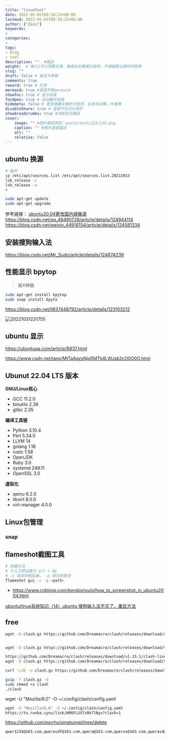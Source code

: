 ```yaml
---
title: "linuxTool"
date: 2022-05-05T00:18:23+08:00
lastmod: 2022-05-05T00:18:23+08:00
author: ["Zain"]
keywords: 
- 
categories: 
- 
tags: 
- blog
- tool
description: ""  #描述
weight:  # 输入1可以顶置文章，用来给文章展示排序，不填就默认按时间排序
slug: ""
draft: false # 是否为草稿
comments: true
reward: true # 打赏
mermaid: true #是否开启mermaid
showToc: true # 显示目录
TocOpen: true # 自动展开目录
hidemeta: false # 是否隐藏文章的元信息，如发布日期、作者等
disableShare: true # 底部不显示分享栏
showbreadcrumbs: true #顶部显示路径
cover:
    image: "" #图片路径例如：posts/tech/123/123.png
    caption: "" #图片底部描述
    alt: ""
    relative: false
---
```





## ubuntu 换源

```sh
# 备份
cp /etc/apt/sources.list /etc/apt/sources.list.20211013
lsb_release -c
lsb_release -a
# 

sudo apt-get update
sudo apt-get upgrade

```
参考链接：
[ubuntu20.04更改国内镜像源](https://blog.csdn.net/qq_33706673/article/details/106869016)           \
https://blog.csdn.net/qq_48490728/article/details/124944114              \
https://blog.csdn.net/weixin_44916154/article/details/124581334


## 安装搜狗输入法
https://blog.csdn.net/Mr_Sudo/article/details/124874239


## 性能显示 bpytop
> 装X神器
```sh
sudo apt-get install bpytop
sudo snap install bpyto
```
https://blog.csdn.net/ll837448792/article/details/123103212

![20221031231755](https://raw.githubusercontent.com/zhuangll/PictureBed/main/blogs/pictures/20221031231755.png)

## ubuntu 显示

https://ubuntuqa.com/article/8837.html

https://www.csdn.net/tags/MtTaAgzsNjg5MTk4LWJsb2cO0O0O.html

## Ubunut 22.04 LTS 版本

**GNU/Linux核心**

* GCC 11.2.0
* binutils 2.38
* glibc 2.35

**编译工具链**

* Python 3.10.4
* Perl 5.34.0
* LLVM 14
* golang 1.18
* rustc 1.58
* OpenJDK
* Ruby 3.0
* systemd 249.11
* OpenSSL 3.0

**虚拟化**

* qemu 6.2.0
* libvirt 8.0.0
* virt-manager 4.0.0




## Linux包管理

### snap



## flameshot截图工具


```sh
# 快捷方式 
# 个人习惯设置为 alt + AQ
# -c 保存到粘贴板， -p 保存到路径 
flameshot gui -c -p <path>
```

- https://www.cnblogs.com/kendoziyu/p/how_to_screenshot_in_ubuntu2004.html



[ubuntu/linux系统知识（14）ubuntu 搜狗输入法不见了，重启方法](https://blog.csdn.net/HandsomeHong/article/details/125669922)

## free

```sh
wget -O clash.gz https://github.com/Dreamacro/clash/releases/download/v1.11.8/clash-linux-amd64-v1.11.8.gz


wget -O clash.gz https://github.com/Dreamacro/clash/releases/download/v1.12.0/clash-linux-amd64-v1.12.0.gz

https://github.com/Dreamacro/clash/releases/download/v1.15.1/clash-linux-amd64-v3-v1.15.1.gz
wget -O clash.gz https://github.com/Dreamacro/clash/releases/download/v1.15.1/clash-linux-amd64-v1.15.1.gz

curl -LJO -o clash.gz https://github.com/Dreamacro/clash/releases/download/v1.12.0/clash-linux-amd64-v1.12.0.gz

```

```sh
gzip -f clash.gz -d 
sudo chmod +x clash 
./clash
```

wget -U "Mozilla/6.0" -O ~/.config/clash/config.yaml 

```sh
wget -U "Mozilla/6.0" -O ~/.config/clash/config.yaml   
https://to.runba.cyou/link/HR6FLUV7z8k7lNyx?clash=1

```

https://github.com/esrrhs/pingtunnel/tree/delete


```sh
qwer1234@163.com,qwerasdf@163.com,qwera@163.com,qweras@163.com,qwerasd@163.com,qwerz@163.com,qwers@163.com,qwerd@163.com,qwerf@163.com,qwerx@163.com,qwerc@163.com,qwerv@163.com

```